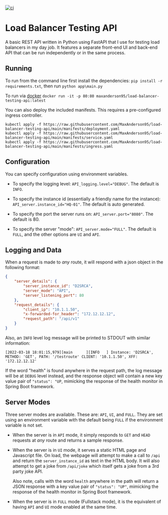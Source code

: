 [![ci](https://github.com/MaxAnderson95/load-balancer-testing-api/actions/workflows/main.yml/badge.svg)](https://github.com/MaxAnderson95/load-balancer-testing-api/actions/workflows/main.yml)

# Load Balancer Testing API

A basic REST API written in Python using FastAPI that I use for testing load balancers in my day job. It features a separate front-end UI and back-end API that can be run independently or in the same process.

## Running

To run from the command line first install the dependencies: `pip install -r requirements.txt`, then run `python app\main.py`

To run via [docker](https://hub.docker.com/repository/docker/maxanderson95/load-balancer-testing-api) `docker run -it -p 80:80 maxanderson95/load-balancer-testing-api:latest`

You can also deploy the included manifests. This requires a pre-configured ingress controller.
```
kubectl apply -f https://raw.githubusercontent.com/MaxAnderson95/load-balancer-testing-api/main/manifests/deployment.yaml
kubectl apply -f https://raw.githubusercontent.com/MaxAnderson95/load-balancer-testing-api/main/manifests/service.yaml
kubectl apply -f https://raw.githubusercontent.com/MaxAnderson95/load-balancer-testing-api/main/manifests/ingress.yaml
```

## Configuration

You can specify configuration using environment variables.

* To specify the logging level: `API_logging.level="DEBUG"`. The default is `INFO`.

* To specify the instance id (essentially a friendly name for the instance): `API_server.instance_id="HQ-01"`. The default is auto generated.

* To specify the port the server runs on: `API_server.port="8080"`. The default is 80.

* To specify the server "mode": `API_server.mode="FULL"`. The default is `FULL`, and the other options are `UI` and `API`.

## Logging and Data

When a request is made to *any* route, it will respond with a json object in the following format:

```json
{
	"server_details": {
		"server_instance_id": "D2SRCA",
		"server_mode": "API",
		"server_listening_port": 80
	},
	"request_details": {
		"client_ip": "10.1.1.50",
		"x-forwarded-for_header": "172.12.12.12",
		"request_path": "/api/v1"
	}
}
```
Also, an `INFO` level log message will be printed to STDOUT with similar information:

`[2022-03-18 18:01:15,979][main      ][INFO   ] Instance: 'D2SRCA', METHOD: 'GET', PATH: '/testroute' CLIENT: '10.1.1.50', XFF: '172.12.12.12'`

If the word "health" is found anywhere in the request path, the log message will be at `DEBUG` level instead, and the
response object will contain a new key value pair of `"status": "UP`, mimicking the response of the health monitor in
Spring Boot framework.

## Server Modes
Three server modes are available. These are: `API`, `UI`, and `FULL`. They are set using an environment variable with the default being `FULL` if the environment variable is not set.

* When the server is in `API` mode, it simply responds to `GET` and `HEAD` requests at *any* route and returns a sample response.

* When the server is in `UI` mode, it serves a static HTML page and Javascript file. On load, the webpage will attempt to make a call to `/api` and return the `server_instance_id` as text in the HTML body. It will also attempt to get a joke from `/api/joke` which itself gets a joke from a 3rd party joke API.

  Also note, calls with the word `health` anywhere in the path will return a JSON response with a key value pair of `"status": "UP"`, mimicking the response of the health monitor in Spring Boot framework.

* When the server is in `FULL` mode (Fullstack mode), it is the equivalent of having `API` and `UI` mode enabled at the same time.
